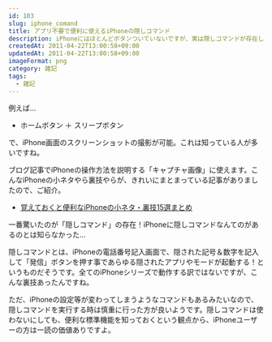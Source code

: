 ```yaml
---
id: 103
slug: iphone_comand
title: アプリ不要で便利に使えるiPhoneの隠しコマンド
description: iPhoneにはほとんどボタンついていないですが、実は隠しコマンドが存在します。
createdAt: 2011-04-22T13:00:58+09:00
updatedAt: 2011-04-22T13:00:58+09:00
imageFormat: png
category: 雑記
tags:
  - 雑記
---
```


例えば…

* ホームボタン ＋ スリープボタン

で、iPhone画面のスクリーンショットの撮影が可能。これは知っている人が多いですね。

ブログ記事でiPhoneの操作方法を説明する「キャプチャ画像」に使えます。こんなiPhoneの小ネタやら裏技やらが、きれいにまとまっている記事がありましたので、ご紹介。

  * <a href="http://bit.ly/fbSOeH" target="_blank">覚えておくと便利なiPhoneの小ネタ・裏技15選まとめ</a>

一番驚いたのが「隠しコマンド」の存在！iPhoneに隠しコマンドなんてのがあるのとは知らなかった…

隠しコマンドとは、iPhoneの電話番号記入画面で、隠された記号＆数字を記入して「発信」ボタンを押す事であらゆる隠されたアプリやモードが起動する！というものだそうです。全てのiPhoneシリーズで動作する訳ではないですが、こんな裏技あったんですね。

ただ、iPhoneの設定等が変わってしまうようなコマンドもあるみたいなので、隠しコマンドを実行する時は慎重に行った方が良いようです。隠しコマンドは使わないにしても、便利な標準機能を知っておくという観点から、iPhoneユーザーの方は一読の価値ありですよ。
